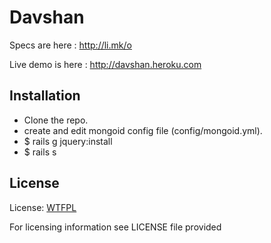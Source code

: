 Davshan
=======

Specs are here : http://li.mk/o

Live demo is here : http://davshan.heroku.com

Installation
------------

* Clone the repo.
* create and edit mongoid config file (config/mongoid.yml).
* $ rails g jquery:install
* $ rails s

License
-------

License: [WTFPL](http://sam.zoy.org/wtfpl/)

For licensing information see LICENSE file provided
